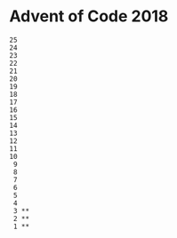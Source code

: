 # Advent of Code 2018

```
25
24
23
22
21
20
19
18
17
16
15
14
13
12
11
10
 9
 8
 7
 6
 5
 4
 3 **
 2 **
 1 **
```